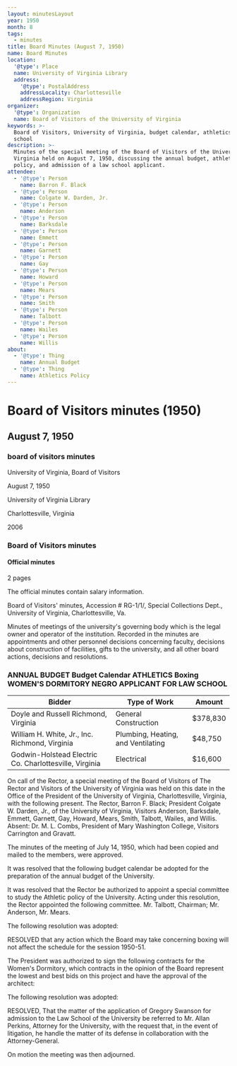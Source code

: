 ```yaml
---
layout: minutesLayout
year: 1950
month: 8
tags:
  - minutes
title: Board Minutes (August 7, 1950)
name: Board Minutes
location:
  '@type': Place
  name: University of Virginia Library
  address:
    '@type': PostalAddress
    addressLocality: Charlottesville
    addressRegion: Virginia
organizer:
  '@type': Organization
  name: Board of Visitors of the University of Virginia
keywords: >-
  Board of Visitors, University of Virginia, budget calendar, athletics, law
  school
description: >-
  Minutes of the special meeting of the Board of Visitors of the University of
  Virginia held on August 7, 1950, discussing the annual budget, athletic
  policy, and admission of a law school applicant.
attendee:
  - '@type': Person
    name: Barron F. Black
  - '@type': Person
    name: Colgate W. Darden, Jr.
  - '@type': Person
    name: Anderson
  - '@type': Person
    name: Barksdale
  - '@type': Person
    name: Emmett
  - '@type': Person
    name: Garnett
  - '@type': Person
    name: Gay
  - '@type': Person
    name: Howard
  - '@type': Person
    name: Mears
  - '@type': Person
    name: Smith
  - '@type': Person
    name: Talbott
  - '@type': Person
    name: Wailes
  - '@type': Person
    name: Willis
about:
  - '@type': Thing
    name: Annual Budget
  - '@type': Thing
    name: Athletics Policy
---
```


<!-- altadded -->
<!-- altadded -->

<!-- llmmeta -->



<!-- llmformatted -->

# Board of Visitors minutes (1950)

## August 7, 1950

### board of visitors minutes

University of Virginia, Board of Visitors

August 7, 1950

University of Virginia Library

Charlottesville, Virginia

2006

### Board of Visitors minutes

#### Official minutes

2 pages

The official minutes contain salary information.

Board of Visitors' minutes, Accession # RG-1/1/, Special Collections Dept., University of Virginia, Charlottesville, Va.

Minutes of meetings of the university's governing body which is the legal owner and operator of the institution. Recorded in the minutes are appointments and other personnel decisions concerning faculty, decisions about construction of facilities, gifts to the university, and all other board actions, decisions and resolutions.

### ANNUAL BUDGET Budget Calendar ATHLETICS Boxing WOMEN'S DORMITORY NEGRO APPLICANT FOR LAW SCHOOL

| Bidder                                | Type of Work                       | Amount   |
|---------------------------------------|------------------------------------|----------|
| Doyle and Russell Richmond, Virginia   | General Construction                | $378,830 |
| William H. White, Jr., Inc. Richmond, Virginia | Plumbing, Heating, and Ventilating | $48,750  |
| Godwin-Holstead Electric Co. Charlottesville, Virginia | Electrical                        | $16,600  |

On call of the Rector, a special meeting of the Board of Visitors of The Rector and Visitors of the University of Virginia was held on this date in the Office of the President of the University of Virginia, Charlottesville, Virginia, with the following present. The Rector, Barron F. Black; President Colgate W. Darden, Jr., of the University of Virginia, Visitors Anderson, Barksdale, Emmett, Garnett, Gay, Howard, Mears, Smith, Talbott, Wailes, and Willis. Absent: Dr. M. L. Combs, President of Mary Washington College, Visitors Carrington and Gravatt.

The minutes of the meeting of July 14, 1950, which had been copied and mailed to the members, were approved.

It was resolved that the following budget calendar be adopted for the preparation of the annual budget of the University.

It was resolved that the Rector be authorized to appoint a special committee to study the Athletic policy of the University. Acting under this resolution, the Rector appointed the following committee. Mr. Talbott, Chairman; Mr. Anderson, Mr. Mears.

The following resolution was adopted:

RESOLVED that any action which the Board may take concerning boxing will not affect the schedule for the session 1950-51.

The President was authorized to sign the following contracts for the Women's Dormitory, which contracts in the opinion of the Board represent the lowest and best bids on this project and have the approval of the architect:

The following resolution was adopted:

RESOLVED, That the matter of the application of Gregory Swanson for admission to the Law School of the University be referred to Mr. Allan Perkins, Attorney for the University, with the request that, in the event of litigation, he handle the matter of its defense in collaboration with the Attorney-General.

On motion the meeting was then adjourned.
